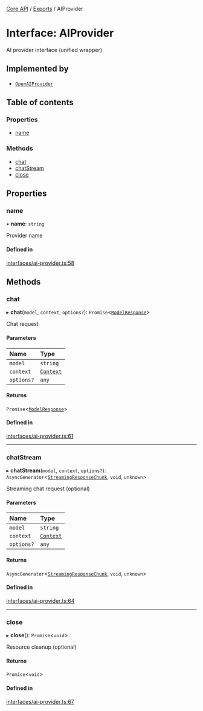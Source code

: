 <!-- 
 ⚠️  AUTO-GENERATED FILE - DO NOT EDIT MANUALLY
 This file is automatically generated by scripts/docs-generator.js
 To make changes, edit the source TypeScript files or update the generator script
-->

[Core API](../../) / [Exports](../modules) / AIProvider

# Interface: AIProvider

AI provider interface (unified wrapper)

## Implemented by

- [`OpenAIProvider`](../classes/OpenAIProvider)

## Table of contents

### Properties

- [name](AIProvider#name)

### Methods

- [chat](AIProvider#chat)
- [chatStream](AIProvider#chatstream)
- [close](AIProvider#close)

## Properties

### name

• **name**: `string`

Provider name

#### Defined in

[interfaces/ai-provider.ts:58](https://github.com/woojubb/robota/blob/a39243840a0f22218a66a8ddebc99aed85ae89e7/packages/core/src/interfaces/ai-provider.ts#L58)

## Methods

### chat

▸ **chat**(`model`, `context`, `options?`): `Promise`\<[`ModelResponse`](ModelResponse)\>

Chat request

#### Parameters

| Name | Type |
| :------ | :------ |
| `model` | `string` |
| `context` | [`Context`](Context) |
| `options?` | `any` |

#### Returns

`Promise`\<[`ModelResponse`](ModelResponse)\>

#### Defined in

[interfaces/ai-provider.ts:61](https://github.com/woojubb/robota/blob/a39243840a0f22218a66a8ddebc99aed85ae89e7/packages/core/src/interfaces/ai-provider.ts#L61)

___

### chatStream

▸ **chatStream**(`model`, `context`, `options?`): `AsyncGenerator`\<[`StreamingResponseChunk`](StreamingResponseChunk), `void`, `unknown`\>

Streaming chat request (optional)

#### Parameters

| Name | Type |
| :------ | :------ |
| `model` | `string` |
| `context` | [`Context`](Context) |
| `options?` | `any` |

#### Returns

`AsyncGenerator`\<[`StreamingResponseChunk`](StreamingResponseChunk), `void`, `unknown`\>

#### Defined in

[interfaces/ai-provider.ts:64](https://github.com/woojubb/robota/blob/a39243840a0f22218a66a8ddebc99aed85ae89e7/packages/core/src/interfaces/ai-provider.ts#L64)

___

### close

▸ **close**(): `Promise`\<`void`\>

Resource cleanup (optional)

#### Returns

`Promise`\<`void`\>

#### Defined in

[interfaces/ai-provider.ts:67](https://github.com/woojubb/robota/blob/a39243840a0f22218a66a8ddebc99aed85ae89e7/packages/core/src/interfaces/ai-provider.ts#L67)
